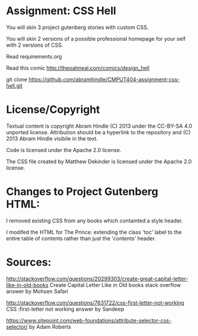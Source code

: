Assignment: CSS Hell
====================

You will skin 3 project gutenberg stories with custom CSS.

You will skin 2 versions of a possible professional homepage for your
self with 2 versions of CSS.

Read requirements.org

Read this comic http://theoatmeal.com/comics/design_hell

git clone https://github.com/abramhindle/CMPUT404-assignment-css-hell.git

License/Copyright
=================

Textual content is copyright Abram Hindle (C) 2013 under the CC-BY-SA
4.0 unported license. Attribution should be a hyperlink to the
repository and (C) 2013 Abram Hindle visibile in the text.

Code is licensed under the Apache 2.0 license.

The CSS file created by Matthew Dekinder is licensed under the Apache 2.0 license. 

Changes to Project Gutenberg HTML:
=================================
I removed existing CSS from any books which containted a style header.

I modifed the HTML for The Prince: extending the class 'toc' label to the entire table of contents rather than just the 'contents' header.

Sources:
========
http://stackoverflow.com/questions/20299303/create-great-capital-letter-like-in-old-books 
Create Capital Letter Like in Old books stack overflow answer by Mohsen Safari

http://stackoverflow.com/questions/7631722/css-first-letter-not-working CSS :first-letter not working 
answer by Sandeep

https://www.sitepoint.com/web-foundations/attribute-selector-css-selector/ by Adam Roberts

